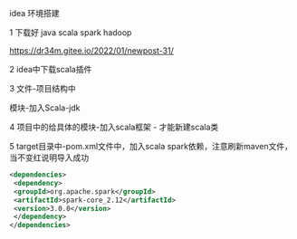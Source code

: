 idea 环境搭建

1 下载好 java scala spark hadoop

https://dr34m.gitee.io/2022/01/newpost-31/

2 idea中下载scala插件

3 文件-项目结构中

模块-加入Scala-jdk

4 项目中的给具体的模块-加入scala框架 - 才能新建scala类

5 target目录中-pom.xml文件中，加入scala spark依赖，注意刷新maven文件，当不变红说明导入成功

```xml
<dependencies>
 <dependency>
 <groupId>org.apache.spark</groupId>
 <artifactId>spark-core_2.12</artifactId>
 <version>3.0.0</version>
 </dependency>
</dependencies>
```

